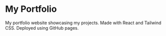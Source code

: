 # My Portfolio
My portfolio website showcasing my projects. Made with React and Tailwind CSS. Deployed using GitHub pages.
